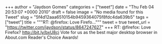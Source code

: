 
+++
author = "Jaydson Gomes"
categories = ["tweet"]
date = "Thu Feb 04 20:53:07 +0000 2010"
draft = false
image = "No media found for this Tweet"
slug = "5f4d12aaa6510154b9459364075f8fdc4da639b5"
tags = ["tweet"]
title = """RT: @firefox: Love Firefo..."""
tweet = true
tweet_url = "https://twitter.com/jaydson/status/8647247627"
+++
RT: @firefox: Love Firefox? http://bit.ly/bxU8cj Vote for us as the best major desktop browser in About.com Reader's Choice Awards!
